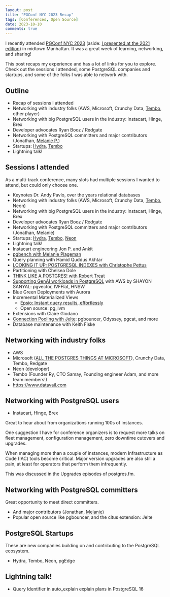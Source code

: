 ```yaml
---
layout: post
title: "PGConf NYC 2023 Recap"
tags: [Conferences, Open Source]
date: 2023-10-10
comments: true
---
```


I recently attended [PGConf NYC 2023](https://2023.pgconf.nyc) (aside: [I presented at the 2021 edition](/blog/2021/12/06/pgconf-nyc-2021)) in midtown Manhattan. It was a great week of learning, networking, and sharing!

This post recaps my experience and has a lot of links for you to explore. Check out the sessions I attended, some PostgreSQL companies and startups, and some of the folks I was able to network with.

## Outline

* Recap of sessions I attended
* Networking with industry folks (AWS, Microsoft, Crunchy Data, [Tembo](https://tembo.io), other player)
* Networking with big PostgreSQL users in the industry: Instacart, Hinge, Brex
* Developer advocates Ryan Booz / Redgate
* Networking with PostgreSQL committers and major contributors (Jonathan, [Melanie P.](https://postgresql.us/events/pgconfnyc2023/sessions/speaker/214-melanie-plageman/))
* Startups: [Hydra](https://www.hydra.so), [Tembo](https://tembo.io)
* Lightning talk!

## Sessions I attended

As a multi-track conference, many slots had multiple sessions I wanted to attend, but could only choose one.

* Keynotes Dr. Andy Pavlo, over the years relational databases
* Networking with industry folks (AWS, Microsoft, Crunchy Data, [Tembo](https://tembo.io), Neon)
* Networking with big PostgreSQL users in the industry: Instacart, Hinge, Brex
* Developer advocates Ryan Booz / Redgate
* Networking with PostgreSQL committers and major contributors (Jonathan, Melanie)
* Startups: [Hydra](https://www.hydra.so), [Tembo](https://tembo.io), [Neon](https://neon.tech)
* Lightning talk!
* Instacart engineering Jon P. and Ankit
* [pgbench with Melanie Plageman](https://postgresql.us/events/pgconfnyc2023/sessions/speaker/214-melanie-plageman/)
* Query planning with Hamid Quddus Akhtar
* [LOOKING IT UP: POSTGRESQL INDEXES with Christophe Pettus](https://postgresql.us/events/pgconfnyc2023/sessions/session/1335-looking-it-up-postgresql-indexes/)
* Partitioning with Chelsea Dole
* [THINK LIKE A POSTGRES! with Robert Treat](https://postgresql.us/events/pgconfnyc2023/sessions/session/1321-think-like-a-postgres/)
* [Supporting GenAI workloads in PostgreSQL](https://postgresql.us/events/pgconfnyc2023/schedule/speaker/332-shayon-sanyal/) with AWS by SHAYON SANYAL: pgvector, IVFFlat, HNSW
* Blue Green Deployments with Aurora
* Incremental Materialized Views
    * [Epsio: Instant query results, effortlessly](https://www.epsio.io/)
    * Open source: pg_ivm
* Extensions with Claire Giodano
* [Connection Pooling with Jelte](https://postgresql.us/events/pgconfnyc2023/sessions/session/1359-the-future-of-connection-pooling-pgbouncer-or-something-else/): pgbouncer, Odyssey, pgcat, and more
* Database maintenance with Keith Fiske


## Networking with industry folks

- AWS
- Microsoft ([ALL THE POSTGRES THINGS AT MICROSOFT](https://postgresql.us/events/pgconfnyc2023/sessions/session/1450-all-the-postgres-things-at-microsoft/)), Crunchy Data, Tembo, Redgate
- Neon (developer)
- Tembo (Founder Ry, CTO Samay, Founding engineer Adam, and more team members!)
- https://www.datavail.com

## Networking with PostgreSQL users

* Instacart, Hinge, Brex

Great to hear about from organizations running 100s of instances.

One suggestion I have for conference organizers is to request more talks on fleet management, configuration management, zero downtime cutovers and upgrades.

When managing more than a couple of instances, modern Infrastructure as Code (IAC) tools become critical. Major version upgrades are also still a pain, at least for operators that perform them infrequently.

This was discussed in the Upgrades episodes of postgres.fm.

## Networking with PostgreSQL committers

Great opportunity to meet direct committers.

* And major contributors (Jonathan, [Melanie](https://postgresql.us/events/pgconfnyc2023/sessions/speaker/214-melanie-plageman/))
* Popular open source like pgbouncer, and the citus extension: Jelte

## PostgreSQL Startups

These are new companies building on and contributing to the PostgreSQL ecosystem.

* Hydra, Tembo, Neon, pgEdge

## Lightning talk!

* Query Identifier in auto_explain explain plans in PostgreSQL 16
